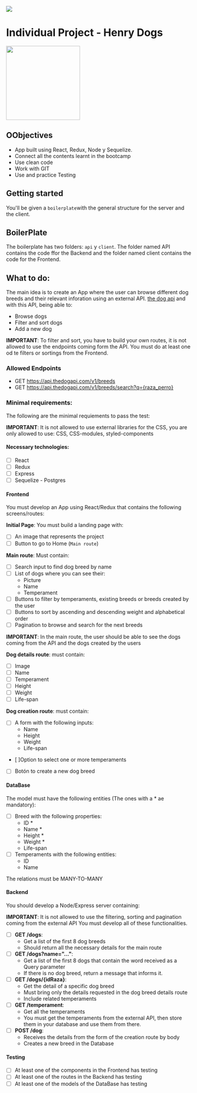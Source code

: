 <p align='left'>
    <img src='https://static.wixstatic.com/media/85087f_0d84cbeaeb824fca8f7ff18d7c9eaafd~mv2.png/v1/fill/w_160,h_30,al_c,q_85,usm_0.66_1.00_0.01/Logo_completo_Color_1PNG.webp' </img>
</p>

# Individual Project - Henry Dogs

<p align="left">
  <img height="200" src="./dog.png" />
</p>

## OObjectives

- App built using React, Redux, Node y Sequelize.
- Connect all the contents learnt in the bootcamp
- Use clean code 
- Work with GIT 
- Use and practice Testing



## Getting started



You'll be given a `boilerplate`with the general structure for the server and the client.


## BoilerPlate

The boilerplate has two folders: `api` y `client`. The folder named API contains the code ffor the Backend and the folder named client contains the code for the Frontend.



## What to do:

The main idea is to create an App where the user can browse different dog breeds and their relevant inforation using an external API.
 [the dog api](https://thedogapi.com/) and with this API, being able to: 

  - Browse dogs 
  - Filter and sort dogs
  - Add a new dog



__IMPORTANT__: 
To filter and sort, you have to build your own routes, it is not allowed to use the endpoints coming form the API. You must do at least one od te filters or sortings from the Frontend.

### Allowed Endpoints

  - GET https://api.thedogapi.com/v1/breeds
  - GET https://api.thedogapi.com/v1/breeds/search?q={raza_perro}

### Minimal requirements:

The following are the minimal requiements to pass the test: 

__IMPORTANT__: It  is not allowed to use external libraries for the CSS, you are only allowed to use: CSS, CSS-modules, styled-components

#### Necessary technologies:
- [ ] React
- [ ] Redux
- [ ] Express
- [ ] Sequelize - Postgres

#### Frontend

You must develop an App using React/Redux that contains the following screens/routes:

__Initial Page__: You must build a landing page with:
- [ ] An image that represents the project
- [ ] Button to go to Home (`Main route`)

__Main  route__: Must contain:
- [ ] Search input to find dog breed by name
- [ ] List of dogs where you can see their: 
  - Picture
  - Name
  - Temperament
- [ ] Buttons to filter by temperaments, existing breeds or breeds created by the user 
- [ ] Buttons to sort  by ascending and descending weight and alphabetical order
- [ ] Pagination to browse and search for the next breeds

__IMPORTANT__: In the main route, the user should be able to see the dogs coming from the API and the dogs created by the users

__Dog details route__: must contain: 
- [ ] Image
- [ ] Name
- [ ] Temperament
- [ ] Height
- [ ] Weight
- [ ] Life-span

__Dog creation route__: must contain: 
- [ ] A form with the following inputs:
  - Name
  - Height
  - Weight
  - Life-span
- [ ]Option to select one or more temperaments 
- [ ] Botón to  create a new dog breed

#### DataBase 

The model must have the following entities (The ones with a * ae mandatory):

- [ ] Breed with the following properties:
  - ID *
  - Name *
  - Height *
  - Weight *
  - Life-span
- [ ] Temperaments with the following entities:
  - ID
  - Name

The relations must be MANY-TO-MANY


#### Backend

You should develop a Node/Express server containing:

__IMPORTANT__: It is not allowed to use the filtering, sorting and pagination coming from the external API You must develop all of these functionalities.

- [ ] __GET /dogs__:
  - Get a list of the first 8 dog breeds
  - Should return all the necessary details for the main route
- [ ] __GET /dogs?name="..."__:
  - Get a list of the first 8 dogs that contain the word received as a Query parameter
  - If there is no dog breed, return a message that informs it. 
- [ ] __GET /dogs/{idRaza}__:
  - Get the detail of a specific dog breed
  - Must bring only the details requested in the dog breed details route
  - Include related temperaments
- [ ] __GET /temperament__:
  - Get all the temperaments
  - You must  get the temperaments from the external API, then store them in your database and use them from there.
- [ ] __POST /dog__:
  - Receives the details from the form of the creation route by body
  - Creates a new breed in the Database 

#### Testing
- [ ] At least one  of the components in the Frontend has testing
- [ ] At least one  of the routes in the Backend has testing
- [ ] At least one  of the models of the DataBase has testing
